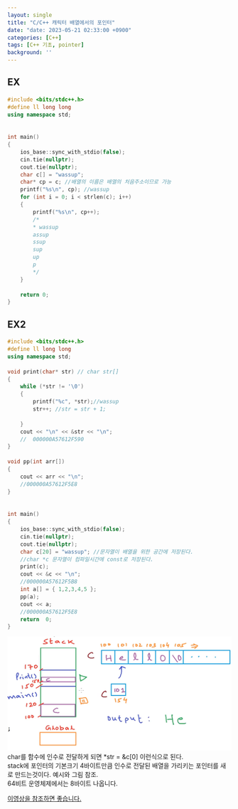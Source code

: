 ```yaml
---
layout: single
title: "C/C++ 캐릭터 배열에서의 포인터"
date: "date: 2023-05-21 02:33:00 +0900"
categories: [C++]
tags: [C++ 기초, pointer]
background: ''
---
```

## EX
```c++
#include <bits/stdc++.h> 
#define ll long long
using namespace std;


int main()
{
    ios_base::sync_with_stdio(false);
    cin.tie(nullptr);
    cout.tie(nullptr);
    char c[] = "wassup";
    char* cp = c; //배열의 이름은 배열의 처음주소이므로 가능
    printf("%s\n", cp); //wassup
    for (int i = 0; i < strlen(c); i++)
    {
        printf("%s\n", cp++);
        /*
        * wassup
        assup
        ssup
        sup
        up
        p
        */
    }

    return 0;
}
```
## EX2 
```c++
#include <bits/stdc++.h> 
#define ll long long
using namespace std;

void print(char* str) // char str[]
{
    while (*str != '\0')
    {
        printf("%c", *str);//wassup
        str++; //str = str + 1;
       
    }
    cout << "\n" << &str << "\n";
    //  000000A57612F590
}

void pp(int arr[])
{
    cout << arr << "\n";
    //000000A57612F5E8
}


int main()
{
    ios_base::sync_with_stdio(false);
    cin.tie(nullptr);
    cout.tie(nullptr);
    char c[20] = "wassup"; //문자열이 배열을 위한 공간에 저장된다.
    //char *c 문자열이 컴파일시간에 const로 저장된다.
    print(c);
    cout << &c << "\n";
    //000000A57612F5B8
    int a[] = { 1,2,3,4,5 };
    pp(a);
    cout << a;
    //000000A57612F5E8
    return  0;
}
```
![shot1](/assets/images/cpo.PNG)  
char를 함수에 인수로 전달하게 되면 *str = &c[0] 이런식으로 된다.  
stack에 포인터의 기본크기 4바이트만큼 인수로 전달된 배열을 가리키는 포인터를 새로 만드는것이다. 예시와 그림 참조.  
64비트 운영체제에서는 8바이트 나옵니다.  

[이영상을 참조하면 좋습니다.](https://www.youtube.com/watch?v=Qp3WatLL_Hc&ab_channel=PortfolioCourses)
